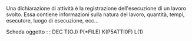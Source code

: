 Una dichiarazione di attività è la registrazione dell'esecuzione di un lavoro svolto.
Essa contiene informazioni sulla natura del lavoro, quantità, tempi, esecutore, luogo di esecuzione, ecc...

Scheda oggetto
 :  : DEC T(OJ) P(\*FILE) K(P5ATTI0F) L(1)
